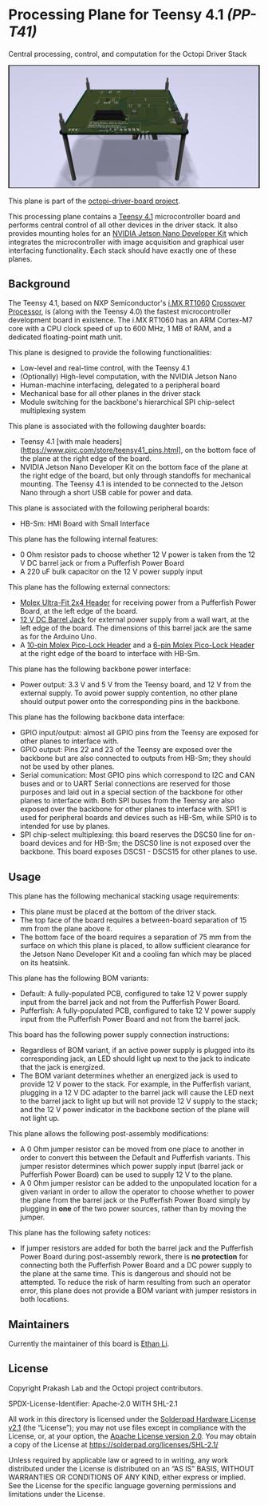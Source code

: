 # Processing Plane for Teensy 4.1 _(PP-T41)_

Central processing, control, and computation for the Octopi Driver Stack

![Mechanical render of top face of the plane, from the front edge](Mechanical%20Renders/Above%20Front.png)

This plane is part of the [octopi-driver-board project](https://github.com/prakashlab/octopi-driver-board).

This processing plane contains a [Teensy 4.1](https://www.pjrc.com/store/teensy41.html) microcontroller board and performs central control of all other devices in the driver stack. It also provides mounting holes for an [NVIDIA Jetson Nano Developer Kit](https://developer.nvidia.com/EMBEDDED/jetson-nano-developer-kit) which integrates the microcontroller with image acquisition and graphical user interfacing functionality. Each stack should have exactly one of these planes.

## Background

The Teensy 4.1, based on NXP Semiconductor's [i.MX RT1060](https://www.nxp.com/products/processors-and-microcontrollers/arm-microcontrollers/i-mx-rt-crossover-mcus/i-mx-rt1060-crossover-mcu-with-arm-cortex-m7-core:i.MX-RT1060) [Crossover Processor](https://www.nxp.com/docs/en/white-paper/I.MXRT1050WP.pdf), is (along with the Teensy 4.0) the fastest microcontroller development board in existence. The i.MX RT1060 has an ARM Cortex-M7 core with a CPU clock speed of up to 600 MHz, 1 MB of RAM, and a dedicated floating-point math unit.

This plane is designed to provide the following functionalities:

- Low-level and real-time control, with the Teensy 4.1
- (Optionally) High-level computation, with the NVIDIA Jetson Nano
- Human-machine interfacing, delegated to a peripheral board
- Mechanical base for all other planes in the driver stack
- Module switching for the backbone's hierarchical SPI chip-select multiplexing system

This plane is associated with the following daughter boards:

- Teensy 4.1 [with male headers](https://www.pjrc.com/store/teensy41_pins.html], on the bottom face of the plane at the right edge of the board.
- NVIDIA Jetson Nano Developer Kit on the bottom face of the plane at the right edge of the board, but only through standoffs for mechanical mounting. The Teensy 4.1 is intended to be connected to the Jetson Nano through a short USB cable for power and data.

This plane is associated with the following peripheral boards:

- HB-Sm: HMI Board with Small Interface

This plane has the following internal features:

- 0 Ohm resistor pads to choose whether 12 V power is taken from the 12 V DC barrel jack or from a Pufferfish Power Board
- A 220 uF bulk capacitor on the 12 V power supply input

This plane has the following external connectors:

- [Molex Ultra-Fit 2x4 Header](https://www.molex.com/molex/products/part-detail/pcb_headers/1723161108) for receiving power from a Pufferfish Power Board, at the left edge of the board.
- [12 V DC Barrel Jack](https://www.digikey.com/en/products/detail/cui-devices/PJ-036AH-SMT-TR/1530971) for external power supply from a wall wart, at the left edge of the board. The dimensions of this barrel jack are the same as for the Arduino Uno.
- A [10-pin Molex Pico-Lock Header](https://www.digikey.com/en/products/detail/molex/5040501091/4357650) and a [6-pin Molex Pico-Lock Header](https://www.digikey.com/en/products/detail/molex/5040500691/4357148) at the right edge of the board to interface with HB-Sm.

This plane has the following backbone power interface:

- Power output: 3.3 V and 5 V from the Teensy board, and 12 V from the external supply. To avoid power supply contention, no other plane should output power onto the corresponding pins in the backbone.

This plane has the following backbone data interface:

- GPIO input/output: almost all GPIO pins from the Teensy are exposed for other planes to interface with.
- GPIO output: Pins 22 and 23 of the Teensy are exposed over the backbone but are also connected to outputs from HB-Sm; they should not be used by other planes.
- Serial comunication: Most GPIO pins which correspond to I2C and CAN buses and or to UART Serial connections are reserved for those purposes and laid out in a special section of the backbone for other planes to interface with. Both SPI buses from the Teensy are also exposed over the backbone for other planes to interface with. SPI1 is used for peripheral boards and devices such as HB-Sm, while SPI0 is to intended for use by planes.
- SPI chip-select multiplexing: this board reserves the DSCS0 line for on-board devices and for HB-Sm; the DSCS0 line is not exposed over the backbone. This board exposes DSCS1 - DSCS15 for other planes to use.

## Usage

This plane has the following mechanical stacking usage requirements:

- This plane must be placed at the bottom of the driver stack.
- The top face of the board requires a between-board separation of 15 mm from the plane above it.
- The bottom face of the board requires a separation of 75 mm from the surface on which this plane is placed, to allow sufficient clearance for the Jetson Nano Developer Kit and a cooling fan which may be placed on its heatsink.

This plane has the following BOM variants:

- Default: A fully-populated PCB, configured to take 12 V power supply input from the barrel jack and not from the Pufferfish Power Board.
- Pufferfish: A fully-populated PCB, configured to take 12 V power supply input from the Pufferfish Power Board and not from the barrel jack.

This board has the following power supply connection instructions:

- Regardless of BOM variant, if an active power supply is plugged into its corresponding jack, an LED should light up next to the jack to indicate that the jack is energized.
- The BOM variant determines whether an energized jack is used to provide 12 V power to the stack. For example, in the Pufferfish variant, plugging in a 12 V DC adapter to the barrel jack will cause the LED next to the barrel jack to light up but will not provide 12 V supply to the stack; and the 12 V power indicator in the backbone section of the plane will not light up.

This plane allows the following post-assembly modifications:

- A 0 Ohm jumper resistor can be moved from one place to another in order to convert this between the Default and Pufferfish variants. This jumper resistor determines which power supply input (barrel jack or Pufferfish Power Board) can be used to supply 12 V to the plane.
- A 0 Ohm jumper resistor can be added to the unpopulated location for a given variant in order to allow the operator to choose whether to power the plane from the barrel jack or the Pufferfish Power Board simply by plugging in **one** of the two power sources, rather than by moving the jumper.

This plane has the following safety notices:

- If jumper resistors are added for both the barrel jack and the Pufferfish Power Board during post-assembly rework, there is **no protection** for connecting both the Pufferfish Power Board and a DC power supply to the plane at the same time. This is dangerous and should not be attempted. To reduce the risk of harm resulting from such an operator error, this plane does not provide a BOM variant with jumper resistors in both locations.

## Maintainers

Currently the maintainer of this board is [Ethan Li](https://github.com/ethanjli).

## License

Copyright Prakash Lab and the Octopi project contributors.

SPDX-License-Identifier: Apache-2.0 WITH SHL-2.1

All work in this directory is licensed under the [Solderpad Hardware License v2.1](/LICENSE) (the “License”); you may not use files except in compliance with the License, or, at your option, the [Apache License version 2.0](/LICENSE.Apache). You may obtain a copy of the License at https://solderpad.org/licenses/SHL-2.1/

Unless required by applicable law or agreed to in writing, any work distributed under the License is distributed on an “AS IS” BASIS, WITHOUT WARRANTIES OR CONDITIONS OF ANY KIND, either express or implied. See the License for the specific language governing permissions and limitations under the License.
